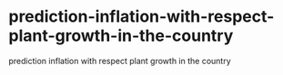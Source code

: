 # prediction-inflation-with-respect-plant-growth-in-the-country
prediction inflation with respect plant growth in the country

